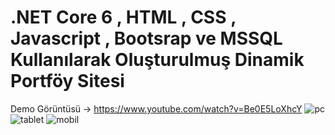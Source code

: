 # .NET Core 6 , HTML , CSS , Javascript , Bootsrap ve MSSQL Kullanılarak Oluşturulmuş Dinamik Portföy Sitesi
Demo Görüntüsü -> https://www.youtube.com/watch?v=Be0E5LoXhcY
![pc](https://github.com/Burakyilmam/Portfolio/assets/61635780/af6d8684-d703-47fd-9873-8adf414f2a27)
![tablet](https://github.com/Burakyilmam/Portfolio/assets/61635780/462276fb-da40-49af-abdb-39403063c5f8)
![mobil](https://github.com/Burakyilmam/Portfolio/assets/61635780/b7b03173-1ba1-49a2-8b62-ada3e543de2c)

